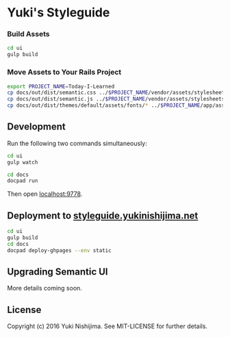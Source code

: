# Yuki's Styleguide


### Build Assets

```sh
cd ui
gulp build
```

### Move Assets to Your Rails Project
```sh
export PROJECT_NAME=Today-I-Learned
cp docs/out/dist/semantic.css ../$PROJECT_NAME/vendor/assets/stylesheets/semantic.css.erb
cp docs/out/dist/semantic.js ../$PROJECT_NAME/vendor/assets/stylesheets/
cp docs/out/dist/themes/default/assets/fonts/* ../$PROJECT_NAME/app/assets/fonts/
```


## Development

Run the following two commands simultaneously:

```sh
cd ui
gulp watch
```

```sh
cd docs
docpad run
```

Then open [localhost:9778](http://localhost:9778/).

## Deployment to [styleguide.yukinishijima.net](http://styleguide.yukinishijima.net/)

```sh
cd ui
gulp build
cd docs
docpad deploy-ghpages --env static
```

## Upgrading Semantic UI

More details coming soon.

## License

Copyright (c) 2016 Yuki Nishijima. See MIT-LICENSE for further details.
